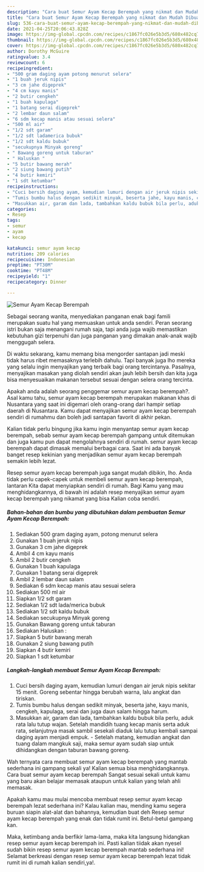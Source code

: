 ```yaml
---
description: "Cara buat Semur Ayam Kecap Berempah yang nikmat dan Mudah Dibuat"
title: "Cara buat Semur Ayam Kecap Berempah yang nikmat dan Mudah Dibuat"
slug: 536-cara-buat-semur-ayam-kecap-berempah-yang-nikmat-dan-mudah-dibuat
date: 2021-04-25T20:06:43.828Z
image: https://img-global.cpcdn.com/recipes/c1867fc026e5b3d5/680x482cq70/semur-ayam-kecap-berempah-foto-resep-utama.jpg
thumbnail: https://img-global.cpcdn.com/recipes/c1867fc026e5b3d5/680x482cq70/semur-ayam-kecap-berempah-foto-resep-utama.jpg
cover: https://img-global.cpcdn.com/recipes/c1867fc026e5b3d5/680x482cq70/semur-ayam-kecap-berempah-foto-resep-utama.jpg
author: Dorothy McGuire
ratingvalue: 3.4
reviewcount: 6
recipeingredient:
- "500 gram daging ayam potong menurut selera"
- "1 buah jeruk nipis"
- "3 cm jahe digeprek"
- "4 cm kayu manis"
- "2 butir cengkeh"
- "1 buah kapulaga"
- "1 batang serai digeprek"
- "2 lembar daun salam"
- "6 sdm kecap manis atau sesuai selera"
- "500 ml air"
- "1/2 sdt garam"
- "1/2 sdt ladamerica bubuk"
- "1/2 sdt kaldu bubuk"
- "secukupnya Minyak goreng"
- " Bawang goreng untuk taburan"
- " Haluskan "
- "5 butir bawang merah"
- "2 siung bawang putih"
- "4 butir kemiri"
- "1 sdt ketumbar"
recipeinstructions:
- "Cuci bersih daging ayam, kemudian lumuri dengan air jeruk nipis sekitar 15 menit. Goreng sebentar hingga berubah warna, lalu angkat dan tiriskan."
- "Tumis bumbu halus dengan sedikit minyak, beserta jahe, kayu manis, cengkeh, kapulaga, serai dan juga daun salam hingga harum."
- "Masukkan air, garam dan lada, tambahkan kaldu bubuk bila perlu, aduk rata lalu tutup wajan. Setelah mandidih tuang kecap manis serta aduk rata, selanjutnya masak sambil sesekali diaduk lalu tutup kembali sampai daging ayam menjadi empuk. Setelah matang, kemudian angkat dan tuang dalam mangkuk saji, maka semur ayam sudah siap untuk dihidangkan dengan taburan bawang goreng."
categories:
- Resep
tags:
- semur
- ayam
- kecap

katakunci: semur ayam kecap 
nutrition: 209 calories
recipecuisine: Indonesian
preptime: "PT30M"
cooktime: "PT48M"
recipeyield: "1"
recipecategory: Dinner

---
```



![Semur Ayam Kecap Berempah](https://img-global.cpcdn.com/recipes/c1867fc026e5b3d5/680x482cq70/semur-ayam-kecap-berempah-foto-resep-utama.jpg)

Sebagai seorang wanita, menyediakan panganan enak bagi famili merupakan suatu hal yang memuaskan untuk anda sendiri. Peran seorang istri bukan saja menangani rumah saja, tapi anda juga wajib memastikan kebutuhan gizi terpenuhi dan juga panganan yang dimakan anak-anak wajib menggugah selera.

Di waktu  sekarang, kamu memang bisa mengorder santapan jadi meski tidak harus ribet memasaknya terlebih dahulu. Tapi banyak juga lho mereka yang selalu ingin menyajikan yang terbaik bagi orang tercintanya. Pasalnya, menyajikan masakan yang diolah sendiri akan jauh lebih bersih dan kita juga bisa menyesuaikan makanan tersebut sesuai dengan selera orang tercinta. 



Apakah anda adalah seorang penggemar semur ayam kecap berempah?. Asal kamu tahu, semur ayam kecap berempah merupakan makanan khas di Nusantara yang saat ini digemari oleh orang-orang dari hampir setiap daerah di Nusantara. Kamu dapat menyajikan semur ayam kecap berempah sendiri di rumahmu dan boleh jadi santapan favorit di akhir pekan.

Kalian tidak perlu bingung jika kamu ingin menyantap semur ayam kecap berempah, sebab semur ayam kecap berempah gampang untuk ditemukan dan juga kamu pun dapat mengolahnya sendiri di rumah. semur ayam kecap berempah dapat dimasak memalui berbagai cara. Saat ini ada banyak banget resep kekinian yang menjadikan semur ayam kecap berempah semakin lebih lezat.

Resep semur ayam kecap berempah juga sangat mudah dibikin, lho. Anda tidak perlu capek-capek untuk membeli semur ayam kecap berempah, lantaran Kita dapat menyiapkan sendiri di rumah. Bagi Kamu yang mau menghidangkannya, di bawah ini adalah resep menyajikan semur ayam kecap berempah yang nikamat yang bisa Kalian coba sendiri.

<!--inarticleads1-->

##### Bahan-bahan dan bumbu yang dibutuhkan dalam pembuatan Semur Ayam Kecap Berempah:

1. Sediakan 500 gram daging ayam, potong menurut selera
1. Gunakan 1 buah jeruk nipis
1. Gunakan 3 cm jahe digeprek
1. Ambil 4 cm kayu manis
1. Ambil 2 butir cengkeh
1. Gunakan 1 buah kapulaga
1. Gunakan 1 batang serai digeprek
1. Ambil 2 lembar daun salam
1. Sediakan 6 sdm kecap manis atau sesuai selera
1. Sediakan 500 ml air
1. Siapkan 1/2 sdt garam
1. Sediakan 1/2 sdt lada/merica bubuk
1. Sediakan 1/2 sdt kaldu bubuk
1. Sediakan secukupnya Minyak goreng
1. Gunakan  Bawang goreng untuk taburan
1. Sediakan  Haluskan :
1. Siapkan 5 butir bawang merah
1. Gunakan 2 siung bawang putih
1. Siapkan 4 butir kemiri
1. Siapkan 1 sdt ketumbar




<!--inarticleads2-->

##### Langkah-langkah membuat Semur Ayam Kecap Berempah:

1. Cuci bersih daging ayam, kemudian lumuri dengan air jeruk nipis sekitar 15 menit. Goreng sebentar hingga berubah warna, lalu angkat dan tiriskan.
1. Tumis bumbu halus dengan sedikit minyak, beserta jahe, kayu manis, cengkeh, kapulaga, serai dan juga daun salam hingga harum.
1. Masukkan air, garam dan lada, tambahkan kaldu bubuk bila perlu, aduk rata lalu tutup wajan. Setelah mandidih tuang kecap manis serta aduk rata, selanjutnya masak sambil sesekali diaduk lalu tutup kembali sampai daging ayam menjadi empuk. - Setelah matang, kemudian angkat dan tuang dalam mangkuk saji, maka semur ayam sudah siap untuk dihidangkan dengan taburan bawang goreng.




Wah ternyata cara membuat semur ayam kecap berempah yang mantab sederhana ini gampang sekali ya! Kalian semua bisa menghidangkannya. Cara buat semur ayam kecap berempah Sangat sesuai sekali untuk kamu yang baru akan belajar memasak ataupun untuk kalian yang telah ahli memasak.

Apakah kamu mau mulai mencoba membuat resep semur ayam kecap berempah lezat sederhana ini? Kalau kalian mau, mending kamu segera buruan siapin alat-alat dan bahannya, kemudian buat deh Resep semur ayam kecap berempah yang enak dan tidak rumit ini. Betul-betul gampang kan. 

Maka, ketimbang anda berfikir lama-lama, maka kita langsung hidangkan resep semur ayam kecap berempah ini. Pasti kalian tiidak akan nyesel sudah bikin resep semur ayam kecap berempah mantab sederhana ini! Selamat berkreasi dengan resep semur ayam kecap berempah lezat tidak rumit ini di rumah kalian sendiri,ya!.

